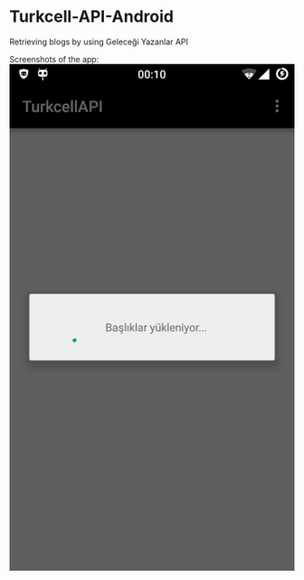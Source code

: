 # Turkcell-API-Android
Retrieving blogs by using Geleceği Yazanlar API 

Screenshots of the app:
![First opening](/screenshots/Screenshot_2016-03-15-00-10-33.png)
